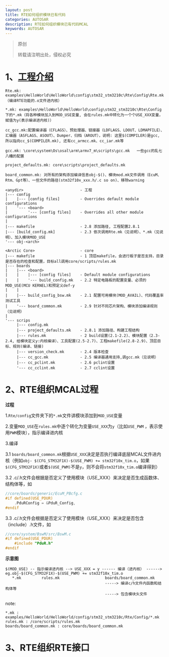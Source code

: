 ```yaml
---
layout: post
title: RTE如何组织模块已有代码
categories: AUTOSAR
description: RTE如何组织模块已有代码MCAL
keywords: AUTOSAR
---
```


> 原创
>
> 转载请注明出处，侵权必究

# 1、[工程介绍](<https://github.com/Neyzoter/autosar_core21.0.0>)

`Rte.mk: examples\HelloWorld\HelloWorld\config\stm32_stm3210c\Rte\Config\Rte.mk（编译RTE功能的.o文件进内核）`

`*.mk: examples\HelloWorld\HelloWorld\config\stm32_stm3210c\Rte\Config下的*.mk（将各种模块加入到MOD_USE变量, 会在rules.mk中转化为一个个USE_XXX变量，赋值为y(表示编译进内核)）`

`cc_gcc.mk:配置编译器（CFLAGS）、预处理器、链接器（LDFLAGS、LDOUT、LDMAPFILE）、汇编器（ASFLAGS、ASOUT）、Dumper、归档（AROUT），说明: 这里$(COMPILER)是gcc, 所以指向cc_$(COMPILER.mk), 还有cc_armcc.mk、cc_iar.mk等`

`gcc.mk: \core\system\Os\osal\arm\armv7_m\scripts\gcc.mk   一些gcc的乱七八糟的配置`

`project_defaults.mk: core\scripts\project_defaults.mk `

`board_common.mk: 对所有的架构添加编译信息obj-$()、模块mod.mk文件调用（EcuM、Rtm、Gpt等）、一些文件的路径(stm32f10x_xxx.h/.c so on)、移除warning`

```
<anydir>                         - 工程
|--- config
|    |--- [config files]         - Overrides default module configurations
|    '--- <board>
|         '--- [config files]    - Overrides all other module configurations
|
|--- makefile                    - 2.8 添加路径, 工程配置2.8.1
|--- [build_config.mk]           - 2.3 依次调用Rte.mk（见说明）、*.mk（见说明）、加入模块MOD_USE
'--- obj-<arch>

<Arctic Core>                    - core
|--- makefile                    - 1 顶层makefile，会进行板子是否支持，目录是否存在的检查和配置，目标all调用core/scripts/rules.mk
|--- boards
|    |--- <board>
|    |    |--- [config files]    - Default module configurations
|    |    '--- build_config.mk   - 2.2 特定电路板的配置变量、必须的MOD_USE(MCU KERNEL)和预定义def-y
|    |
|    |--- build_config_bsw.mk    - 2.1 配置可用模块(MOD_AVAIL)、代码覆盖率测试工具
|    '--- board_common.mk        - 2.9 针对不同芯片架构、模块添加编译规则（见说明）
|
'--- scrips
     |--- config.mk
     |--- project_defaults.mk    - 2.8.1 添加路径、构建工程结构
     |--- rules.mk               - 2 build设置(2.1-2.2)、模块配置（2.3-2.4, 给模块定义y:内核编译）、工具配置(2.5-2.7)、工程makefile(2.8-2.9)、顶层目标、规则(编译、链接)
     |--- version_check.mk       - 2.4 版本检查
     |--- cc_gcc.mk              - 2.5 编译器通用支持,调gcc.mk（见说明）
     |--- cc_pclint.mk           - 2.6 pclint设置
     '--- cc_cclint.mk           - 2.7 cclint设置
```

# 2、RTE组织MCAL过程

**过程**

1.`Rte/config`文件夹下的`*.mk`文件讲模块添加到`MOD_USE`变量

2.变量`MOD_USE`在`rules.mk`中逐个转化为变量`USE_XXX`为`y`（比如`USE_PWM`
，表示使用`PWM`模块），指示编译进内核

3.编译

3.1 `boards/board_common.mk`根据`USE_XXX`决定是否执行编译底层MCAL文件进内核（例如`obj-
$(CFG_STM32F1X)-$(USE_PWM) += stm32f10x_tim.o`，如果`$(CFG_STM32F1X)`或者`$(USE_PWM)`不是`y`，则不会将`stm32f10x_tim.o`编译得到）

3.2 .c/.h文件会根据是否定义了使用模块（USE_XXX）来决定是否生成函数体、结构体等，如

```c
//core/boards/generic/EcuM_PBcfg.c
#if defined(USE_PDUR)
	.PduRConfig = &PduR_Config,
#endif
```

3.3 .c/.h文件会根据是否定义了使用模块（USE_XXX）来决定是否包含（include）.h文件，如

```c
//core/system/BswM/src/BswM.c
#if defined(USE_PDUR)
	#include "PduR.h"
#endif
```

**示意图**

```
$(MOD_USE) -- 指示编译进内核 --> USE_XXX = y ------ 编译（进内核） ------>  eg.obj-$(CFG_STM32F1X)-$(USE_PWM) += stm32f10x_tim.o
   *.mk         rules.mk                    boards/board_common.mk      
                                            -----> 编译c/h文件内函数和结构体等
                                            -----> 包含模块头文件
```

note:

```
*.mk : examples/HelloWorld/HelloWorld/config/stm32_stm3210c/Rte/Config/*.mk
rules.mk : /core/scripts/rules.mk
boards/board_common.mk : core/boards/board_common.mk
```

# 3、RTE组织RTE接口